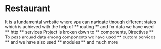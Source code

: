 # Restaurant

It is a fundamental website where ypu can navigate through different states
which is achieved with the help of ** routing ** and for data we have used 
** http ** services 
Project is broken down to ** components, Directives **
To pass around data among components we have used ** custom services **
and we have also used ** modules **
and much more 